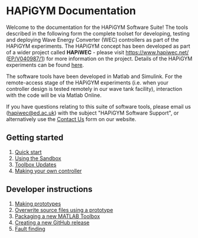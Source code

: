 # HAPiGYM Documentation

Welcome to the documentation for the HAPiGYM Software Suite! The tools described in the following form the complete toolset for developing, testing and deploying Wave Energy Converter (WEC) controllers as part of the HAPiGYM experiments. The HAPiGYM concept has been developed as part of a wider project called **HAPiWEC** - please visit https://www.hapiwec.net/ ([EP/V040987/1](https://gow.epsrc.ukri.org/NGBOViewGrant.aspx?GrantRef=EP/V040987/1)) for more information on the project. Details of the HAPiGYM experiments can be found [here](https://www.hapiwec.net/hapigym/).

The software tools have been developed in Matlab and Simulink. For the remote-access stage of the HAPiGYM experiments (i.e. when your controller design is tested remotely in our wave tank facility), interaction with the code will be via Matlab Online.

If you have questions relating to this suite of software tools, please email us (hapiwec@ed.ac.uk) with the subject "HAPiGYM Software Support", or alternatively use the [Contact Us](https://www.hapiwec.net/get-in-touch/) form on our website.


## Getting started

1. [Quick start](https://github.com/HAPiWEC/HAPiGYM_docs/blob/main/Pages/Getting-started/1-Quick-start.md)
2. [Using the Sandbox](https://github.com/HAPiWEC/HAPiGYM_docs/blob/main/Pages/Getting-started/2-Using-the-Sandbox.md)
3. [Toolbox Updates](https://github.com/HAPiWEC/HAPiGYM_docs/blob/main/Pages/Getting-started/3-Toolbox-updates.md)
4. [Making your own controller](https://github.com/HAPiWEC/HAPiGYM_docs/blob/main/Pages/Getting-started/4-Making-your-own-controller.md)


## Developer instructions

1. [Making prototypes](https://github.com/HAPiWEC/HAPiGYM_docs/blob/main/Pages/Developer-instructions/1-Making-prototypes.md)
2. [Overwrite source files using a prototype](https://github.com/HAPiWEC/HAPiGYM_docs/blob/main/Pages/Developer-instructions/2-Overwrite-source-files-using-a-prototype.md)
3. [Packaging a new MATLAB Toolbox](https://github.com/HAPiWEC/HAPiGYM_docs/blob/main/Pages/Developer-instructions/3-Packaging-a-new-MATLAB-Toolbox.md)
4. [Creating a new GitHub release](https://github.com/HAPiWEC/HAPiGYM_docs/blob/main/Pages/Developer-instructions/4-Creating-a-new-GitHub-release.md)
5. [Fault finding](https://github.com/HAPiWEC/HAPiGYM_docs/blob/main/Pages/Developer-instructions/5-Fault-finding.md)

